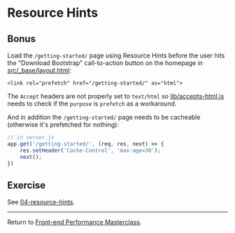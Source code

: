# Resource Hints

## Bonus

Load the `/getting-started/` page using Resource Hints before the user hits the "Download Bootstrap" call-to-action button on the homepage in [src/_base/layout.html](src/_base/layout.html):

```twig
<link rel="prefetch" href="/getting-started/" as="html">
```

The `Accept` headers are not properly set to `text/html` so [lib/accepts-html.js](lib/accepts-html.js) needs to check if the `purpose` is `prefetch` as a workaround.

And in addition the `/getting-started/` page needs to be cacheable (otherwise it's prefetched for nothing):

```js
// in server.js
app.get('/getting-started/', (req, res, next) => {
    res.setHeader('Cache-Control', 'max-age=30');
    next();
})
```

## Exercise

See [04-resource-hints](https://github.com/voorhoede/performance-masterclass-2017-10/tree/04-resource-hints).

---

Return to [Front-end Performance Masterclass](https://github.com/voorhoede/performance-masterclass-2017-10).